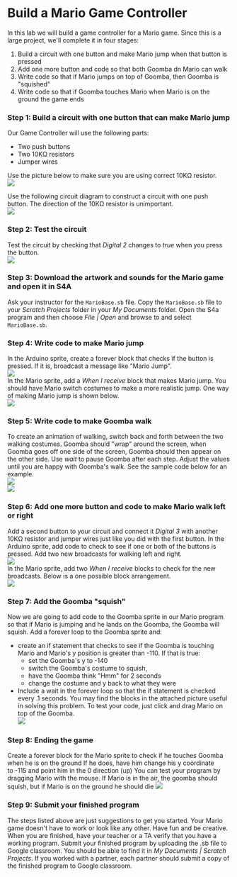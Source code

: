 # Build a Mario Game Controller
In this lab we will build a game controller for a Mario game. Since this is a large project, we'll complete it in four stages:
1. Build a circuit with one button and make Mario jump when that button is pressed
2. Add one more button and code so that both Goomba dn Mario can walk
3. Write code so that if Mario jumps on top of Goomba, then Goomba is "squished"
4. Write code so that if Goomba touches Mario when Mario is on the ground the game ends

### Step 1: Build a circuit with one button that can make Mario jump
Our Game Controller will use the following parts:
- Two push buttons
- Two 10KΩ resistors
- Jumper wires   

Use the picture below to make sure you are using correct 10KΩ resistor.   
![](Theremin1.png)   
   
Use the following circuit diagram to construct a circuit with one push button. The direction of the 10KΩ resistor is unimportant.   
![](GameController1.png)

### Step 2: Test the circuit
Test the circuit by checking that *Digital 2* changes to *true* when you press the button.   
![](TestDigital2.PNG)

### Step 3: Download the artwork and sounds for the Mario game and open it in S4A
Ask your instructor for the `MarioBase.sb` file. Copy the `MarioBase.sb` file to your *Scratch Projects* folder in your *My Documents* folder. Open the S4a program and then choose *File | Open* and browse to and select `MarioBase.sb`.

### Step 4: Write code to make Mario jump
In the Arduino sprite, create a forever block that checks if the button is pressed. If it is, broadcast a message like "Mario Jump".   
![](BroadcastJump.PNG)   
In the Mario sprite, add a *When I receive* block that makes Mario jump. You should have Mario switch costumes to make a more realistic jump. One way of making Mario jump is shown below.    
![](MarioJump.PNG)   

### Step 5: Write code to make Goomba walk
To create an animation of walking, switch back and forth between the two walking costumes. Goomba should "wrap" around the screen, when  Goomba goes off one side of the screen, Goomba should then appear on the other side. Use *wait* to pause Goomba after each step. Adjust the values until you are happy with Goomba's walk. See the sample code below for an example.   
![](GoombaWalk.PNG)   
![](GoombaWalk1.gif)   

### Step 6: Add one more button and code to make Mario walk left or right
Add a second button to your circuit and connect it *Digital 3* with another 10KΩ resistor and jumper wires just like you did with the first button. In the Arduino sprite, add code to check to see if one or both of the buttons is pressed.  Add two new broadcasts for walking left and right.   
![](MoreBroadcasts.PNG)    
In the Mario sprite, add two *When I receive* blocks to check for the new broadcasts. Below is a one possible block arrangement.   
![](MarioWalkRight.PNG)    

### Step 7: Add the Goomba "squish"
Now we are going to add code to the Goomba sprite in our Mario program so that if Mario is jumping and he lands on the Goomba, the Goomba will squish. Add a forever loop to the Goomba sprite and:
 * create an if statement that checks to see if the Goomba is touching Mario and Mario's y position is greater than -110. If that is true:
    * set the Goomba's y to -140
    * switch the Goomba's costume to squish,
    * have the Goomba think "Hmm" for 2 seconds 
    * change the costume and y back to what they were
 * Include a wait in the forever loop so that the if statement is checked every .1 seconds.
You may find the blocks in the attached picture useful in solving this problem. To test your code, just click and drag Mario on top of the Goomba.      
![](GameController2.png)

### Step 8: Ending the game
Create a forever block for the Mario sprite to check if he touches Goomba when he is on the ground
If he does, have him change his y coordinate to -115 and point him in the 0 direction (up)
You can test your program by dragging Mario with the mouse. If Mario is in the air, the goomba should squish, but if Mario is on the ground he should die
![](GoombaSquish.gif)

### Step 9: Submit your finished program
The steps listed above are just suggestions to get you started. Your Mario game doesn't have to work or look like any other. Have fun and be creative. When you are finished, have your teacher or a TA verify that you have a working program. Submit your finished program by uploading the .sb file to Google classroom. You should be able to find it in *My Documents | Scratch Projects*. If you worked with a partner, each partner should submit a copy of the finished program to Google classroom.
